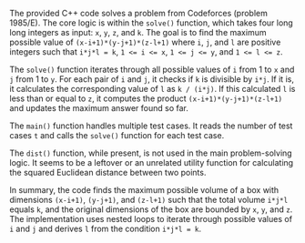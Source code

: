 The provided C++ code solves a problem from Codeforces (problem 1985/E). The core logic is within the `solve()` function, which takes four long long integers as input: `x`, `y`, `z`, and `k`. The goal is to find the maximum possible value of `(x-i+1)*(y-j+1)*(z-l+1)` where `i`, `j`, and `l` are positive integers such that `i*j*l = k`, `1 <= i <= x`, `1 <= j <= y`, and `1 <= l <= z`.

The `solve()` function iterates through all possible values of `i` from 1 to `x` and `j` from 1 to `y`. For each pair of `i` and `j`, it checks if `k` is divisible by `i*j`. If it is, it calculates the corresponding value of `l` as `k / (i*j)`. If this calculated `l` is less than or equal to `z`, it computes the product `(x-i+1)*(y-j+1)*(z-l+1)` and updates the maximum answer found so far.

The `main()` function handles multiple test cases. It reads the number of test cases `t` and calls the `solve()` function for each test case.

The `dist()` function, while present, is not used in the main problem-solving logic. It seems to be a leftover or an unrelated utility function for calculating the squared Euclidean distance between two points.

In summary, the code finds the maximum possible volume of a box with dimensions `(x-i+1)`, `(y-j+1)`, and `(z-l+1)` such that the total volume `i*j*l` equals `k`, and the original dimensions of the box are bounded by `x`, `y`, and `z`. The implementation uses nested loops to iterate through possible values of `i` and `j` and derives `l` from the condition `i*j*l = k`.